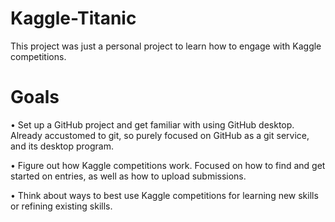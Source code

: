 # Kaggle-Titanic
This project was just a personal project to learn how to engage with Kaggle competitions. 

# Goals
 • Set up a GitHub project and get familiar with using GitHub desktop. Already accustomed to git, so purely focused on GitHub as a git service, and its desktop program.
 
 • Figure out how Kaggle competitions work. Focused on how to find and get started on entries, as well as how to upload submissions.

 • Think about ways to best use Kaggle competitions for learning new skills or refining existing skills.
